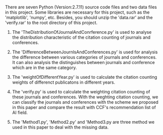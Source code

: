 There are seven Python (Version:2.7.11) source code files and two data files in this project. Some libraries are necessary for this project, such as the 'matplotlib', 'numpy', etc. Besides, you should unzip the 'data.rar' and the 'verify.rar' to the root directory of this project. 

1. The 'TheDistributionOfJournalAndConrference.py' is used to analyse the distribution characteristic of the citation counting of journals and conferences. 

2. The 'DifferenceBetweenJournlsAndConferences.py' is used for analysis the difference between various categories of journals and conferences. It can also analysis the distinguishes between journals and conference which are in the same category.

3. The 'weightOfDifferentYear.py' is used to calculate the citation counting weights of differenct publicatons in different years.

4. The 'verify.py' is used to calculate the weighting citation counting of these journals and conferences. With the weghting citation counting, we can classify the journals and conferences with the scheme we proposed in this paper and compare the result with CCF's recommendation list of AI field.

5. The 'Method1.py', 'Method2.py' and 'Method3.py are three method we used in this paper to deal with the missing data.
   
